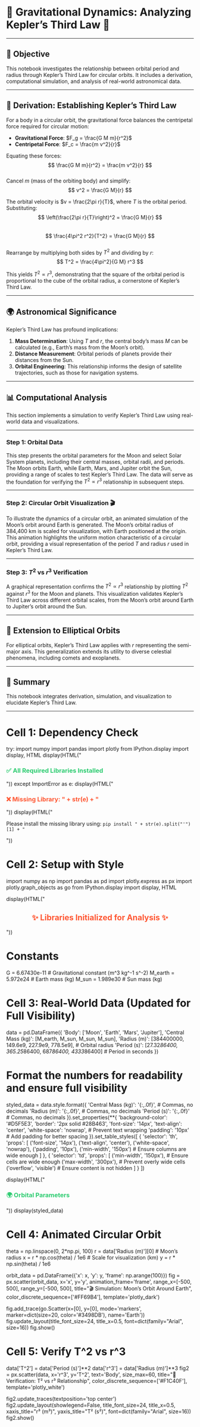 # 🌌 Gravitational Dynamics: Analyzing Kepler’s Third Law 🌌

---

## 🎯 Objective
This notebook investigates the relationship between orbital period and radius through Kepler’s Third Law for circular orbits. It includes a derivation, computational simulation, and analysis of real-world astronomical data. 

---

## 🚀 Derivation: Establishing Kepler’s Third Law
For a body in a circular orbit, the gravitational force balances the centripetal force required for circular motion:

- **Gravitational Force**: $F_g = \frac{G M m}{r^2}$
- **Centripetal Force**: $F_c = \frac{m v^2}{r}$

Equating these forces:  
$$ \frac{G M m}{r^2} = \frac{m v^2}{r} $$  
Cancel $m$ (mass of the orbiting body) and simplify:  
$$ v^2 = \frac{G M}{r} $$

The orbital velocity is $v = \frac{2\pi r}{T}$, where $T$ is the orbital period. Substituting:  
$$ \left(\frac{2\pi r}{T}\right)^2 = \frac{G M}{r} $$  
$$ \frac{4\pi^2 r^2}{T^2} = \frac{G M}{r} $$  
Rearrange by multiplying both sides by $T^2$ and dividing by $r$:  
$$ T^2 = \frac{4\pi^2}{G M} r^3 $$  

This yields $T^2 \propto r^3$, demonstrating that the square of the orbital period is proportional to the cube of the orbital radius, a cornerstone of Kepler’s Third Law.

---

## 🌍 Astronomical Significance
Kepler’s Third Law has profound implications:
1. **Mass Determination**: Using $T$ and $r$, the central body’s mass $M$ can be calculated (e.g., Earth’s mass from the Moon’s orbit).
2. **Distance Measurement**: Orbital periods of planets provide their distances from the Sun.
3. **Orbital Engineering**: This relationship informs the design of satellite trajectories, such as those for navigation systems.

---

## 📊 Computational Analysis
This section implements a simulation to verify Kepler’s Third Law using real-world data and visualizations.

---

### Step 1: Orbital Data
This step presents the orbital parameters for the Moon and select Solar System planets, including their central masses, orbital radii, and periods. The Moon orbits Earth, while Earth, Mars, and Jupiter orbit the Sun, providing a range of scales to test Kepler’s Third Law. The data will serve as the foundation for verifying the $T^2 \propto r^3$ relationship in subsequent steps.

---

### Step 2: Circular Orbit Visualization 🎬
To illustrate the dynamics of a circular orbit, an animated simulation of the Moon’s orbit around Earth is generated. The Moon’s orbital radius of 384,400 km is scaled for visualization, with Earth positioned at the origin. This animation highlights the uniform motion characteristic of a circular orbit, providing a visual representation of the period $T$ and radius $r$ used in Kepler’s Third Law.

---

### Step 3: $T^2$ vs $r^3$ Verification
A graphical representation confirms the $T^2 \propto r^3$ relationship by plotting $T^2$ against $r^3$ for the Moon and planets. This visualization validates Kepler’s Third Law across different orbital scales, from the Moon’s orbit around Earth to Jupiter’s orbit around the Sun.

---

## 🌠 Extension to Elliptical Orbits
For elliptical orbits, Kepler’s Third Law applies with $r$ representing the semi-major axis. This generalization extends its utility to diverse celestial phenomena, including comets and exoplanets.

---

## 🎨 Summary
This notebook integrates derivation, simulation, and visualization to elucidate Kepler’s Third Law.


---

# Cell 1: Dependency Check
try:
    import numpy
    import pandas
    import plotly
    from IPython.display import display, HTML
    display(HTML("<h3 style='color: #2ECC71;'>✅ All Required Libraries Installed</h3>"))
except ImportError as e:
    display(HTML("<h3 style='color: #FF5733;'>❌ Missing Library: " + str(e) + "</h3>"))
    display(HTML("<p>Please install the missing library using: <code>pip install " + str(e).split("'")[1] + "</code></p>"))

# Cell 2: Setup with Style
import numpy as np
import pandas as pd
import plotly.express as px
import plotly.graph_objects as go
from IPython.display import display, HTML

display(HTML("<h2 style='color: #FF5733; text-align: center;'>✨ Libraries Initialized for Analysis ✨</h2>"))

# Constants
G = 6.67430e-11  # Gravitational constant (m^3 kg^-1 s^-2)
M_earth = 5.972e24  # Earth mass (kg)
M_sun = 1.989e30  # Sun mass (kg)

# Cell 3: Real-World Data (Updated for Full Visibility)
data = pd.DataFrame({
    'Body': ['Moon', 'Earth', 'Mars', 'Jupiter'],
    'Central Mass (kg)': [M_earth, M_sun, M_sun, M_sun],
    'Radius (m)': [384400000, 149.6e9, 227.9e9, 778.5e9],  # Orbital radius
    'Period (s)': [27.32*86400, 365.25*86400, 687*86400, 4333*86400]  # Period in seconds
})

# Format the numbers for readability and ensure full visibility
styled_data = data.style.format({
    'Central Mass (kg)': '{:,.0f}',  # Commas, no decimals
    'Radius (m)': '{:,.0f}',        # Commas, no decimals
    'Period (s)': '{:,.0f}'         # Commas, no decimals
}).set_properties(**{
    'background-color': '#D5F5E3',
    'border': '2px solid #28B463',
    'font-size': '14px',
    'text-align': 'center',
    'white-space': 'nowrap',  # Prevent text wrapping
    'padding': '10px'         # Add padding for better spacing
}).set_table_styles([
    {
        'selector': 'th',
        'props': [
            ('font-size', '14px'),
            ('text-align', 'center'),
            ('white-space', 'nowrap'),
            ('padding', '10px'),
            ('min-width', '150px')  # Ensure columns are wide enough
        ]
    },
    {
        'selector': 'td',
        'props': [
            ('min-width', '150px'),  # Ensure cells are wide enough
            ('max-width', '300px'),  # Prevent overly wide cells
            ('overflow', 'visible')  # Ensure content is not hidden
        ]
    }
])

display(HTML("<h3 style='color: #2ECC71;'>🌍 Orbital Parameters</h3>"))
display(styled_data)

# Cell 4: Animated Circular Orbit
theta = np.linspace(0, 2*np.pi, 100)
r = data['Radius (m)'][0]  # Moon’s radius
x = r * np.cos(theta) / 1e6  # Scale for visualization (km)
y = r * np.sin(theta) / 1e6

orbit_data = pd.DataFrame({'x': x, 'y': y, 'frame': np.arange(100)})
fig = px.scatter(orbit_data, x='x', y='y', animation_frame='frame',
                 range_x=[-500, 500], range_y=[-500, 500],
                 title="🎬 Simulation: Moon’s Orbit Around Earth",
                 color_discrete_sequence=['#FF69B4'],
                 template='plotly_dark')

fig.add_trace(go.Scatter(x=[0], y=[0], mode='markers', marker=dict(size=20, color='#3498DB'), name='Earth'))
fig.update_layout(title_font_size=24, title_x=0.5, font=dict(family="Arial", size=16))
fig.show()

# Cell 5: Verify T^2 vs r^3
data['T^2'] = data['Period (s)']**2
data['r^3'] = data['Radius (m)']**3
fig2 = px.scatter(data, x='r^3', y='T^2', text='Body', size_max=60,
                  title="🌟 Verification: T² vs r³ Relationship",
                  color_discrete_sequence=['#F1C40F'],
                  template='plotly_white')

fig2.update_traces(textposition='top center')
fig2.update_layout(showlegend=False, title_font_size=24, title_x=0.5,
                   xaxis_title="r³ (m³)", yaxis_title="T² (s²)",
                   font=dict(family="Arial", size=16))
fig2.show()

